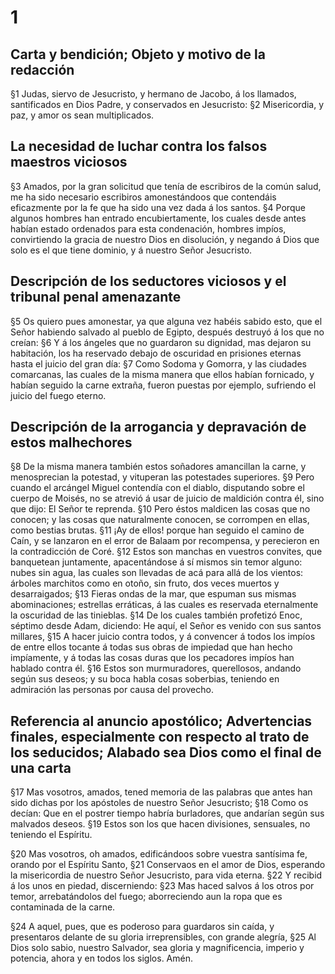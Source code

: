 # 1 
## Carta y bendición; Objeto y motivo de la redacción
§1 Judas, siervo de Jesucristo, y hermano de Jacobo, á los llamados, santificados en Dios Padre, y conservados en Jesucristo: §2 Misericordia, y paz, y amor os sean multiplicados.

## La necesidad de luchar contra los falsos maestros viciosos
§3 Amados, por la gran solicitud que tenía de escribiros de la común salud, me ha sido necesario escribiros amonestándoos que contendáis eficazmente por la fe que ha sido una vez dada á los santos. §4 Porque algunos hombres han entrado encubiertamente, los cuales desde antes habían estado ordenados para esta condenación, hombres impíos, convirtiendo la gracia de nuestro Dios en disolución, y negando á Dios que solo es el que tiene dominio, y á nuestro Señor Jesucristo.

## Descripción de los seductores viciosos y el tribunal penal amenazante
§5 Os quiero pues amonestar, ya que alguna vez habéis sabido esto, que el Señor habiendo salvado al pueblo de Egipto, después destruyó á los que no creían: §6 Y á los ángeles que no guardaron su dignidad, mas dejaron su habitación, los ha reservado debajo de oscuridad en prisiones eternas hasta el juicio del gran día: §7 Como Sodoma y Gomorra, y las ciudades comarcanas, las cuales de la misma manera que ellos habían fornicado, y habían seguido la carne extraña, fueron puestas por ejemplo, sufriendo el juicio del fuego eterno.

## Descripción de la arrogancia y depravación de estos malhechores
§8 De la misma manera también estos soñadores amancillan la carne, y menosprecian la potestad, y vituperan las potestades superiores. §9 Pero cuando el arcángel Miguel contendía con el diablo, disputando sobre el cuerpo de Moisés, no se atrevió á usar de juicio de maldición contra él, sino que dijo: El Señor te reprenda. §10 Pero éstos maldicen las cosas que no conocen; y las cosas que naturalmente conocen, se corrompen en ellas, como bestias brutas. §11 ¡Ay de ellos! porque han seguido el camino de Caín, y se lanzaron en el error de Balaam por recompensa, y perecieron en la contradicción de Coré. §12 Estos son manchas en vuestros convites, que banquetean juntamente, apacentándose á sí mismos sin temor alguno: nubes sin agua, las cuales son llevadas de acá para allá de los vientos: árboles marchitos como en otoño, sin fruto, dos veces muertos y desarraigados; §13 Fieras ondas de la mar, que espuman sus mismas abominaciones; estrellas erráticas, á las cuales es reservada eternalmente la oscuridad de las tinieblas. §14 De los cuales también profetizó Enoc, séptimo desde Adam, diciendo: He aquí, el Señor es venido con sus santos millares, §15 A hacer juicio contra todos, y á convencer á todos los impíos de entre ellos tocante á todas sus obras de impiedad que han hecho impíamente, y á todas las cosas duras que los pecadores impíos han hablado contra él. §16 Estos son murmuradores, querellosos, andando según sus deseos; y su boca habla cosas soberbias, teniendo en admiración las personas por causa del provecho.

## Referencia al anuncio apostólico; Advertencias finales, especialmente con respecto al trato de los seducidos; Alabado sea Dios como el final de una carta
§17 Mas vosotros, amados, tened memoria de las palabras que antes han sido dichas por los apóstoles de nuestro Señor Jesucristo; §18 Como os decían: Que en el postrer tiempo habría burladores, que andarían según sus malvados deseos. §19 Estos son los que hacen divisiones, sensuales, no teniendo el Espíritu.

§20 Mas vosotros, oh amados, edificándoos sobre vuestra santísima fe, orando por el Espíritu Santo, §21 Conservaos en el amor de Dios, esperando la misericordia de nuestro Señor Jesucristo, para vida eterna. §22 Y recibid á los unos en piedad, discerniendo: §23 Mas haced salvos á los otros por temor, arrebatándolos del fuego; aborreciendo aun la ropa que es contaminada de la carne.

§24 A aquel, pues, que es poderoso para guardaros sin caída, y presentaros delante de su gloria irreprensibles, con grande alegría, §25 Al Dios solo sabio, nuestro Salvador, sea gloria y magnificencia, imperio y potencia, ahora y en todos los siglos. Amén. 